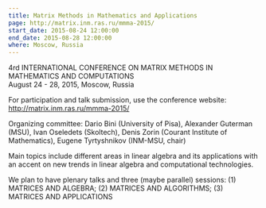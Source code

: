 ```yaml
---
title: Matrix Methods in Mathematics and Applications
page: http://matrix.inm.ras.ru/mmma-2015/
start_date: 2015-08-24 12:00:00
end_date: 2015-08-28 12:00:00
where: Moscow, Russia
---
```


4rd INTERNATIONAL CONFERENCE ON MATRIX METHODS IN MATHEMATICS AND COMPUTATIONS  
August 24 - 28, 2015, Moscow, Russia  

For participation and talk submission, use the conference website:  
<http://matrix.inm.ras.ru/mmma-2015/>

Organizing committee: Dario Bini (University of Pisa), Alexander
Guterman (MSU), Ivan Oseledets (Skoltech), Denis Zorin (Courant
Institute of Mathematics), Eugene Tyrtyshnikov (INM-MSU, chair)

Main topics include different areas in linear algebra and its
applications with an accent on new trends in linear algebra and
computational technologies.

We plan to have plenary talks and three (maybe parallel) sessions: (1)
MATRICES AND ALGEBRA; (2) MATRICES AND ALGORITHMS; (3) MATRICES AND
APPLICATIONS
